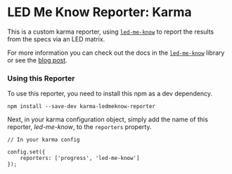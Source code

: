 # LED Me Know Reporter: Karma

This is a custom karma reporter, using [`led-me-know`](https://github.com/johnnycopperstone/led-me-know) to report the results from the specs via an LED matrix.

For more information you can check out the docs in the [`led-me-know`](https://github.com/johnnycopperstone/led-me-know) library or see the [blog post](http://blog.johnnycopperstone.me/led-me-know).

### Using this Reporter

To use this reporter, you need to install this npm as a dev dependency.

    npm install --save-dev karma-ledmeknow-reporter

Next, in your karma configuration object, simply add the name of this reporter, _led-me-know_, to the `reporters` property.

    // In your karma config

    config.set({
        reporters: ['progress', 'led-me-know']
    });
